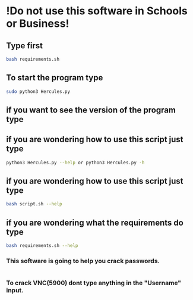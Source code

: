 # !Do not use this software in Schools or Business!

## Type first
```bash
bash requirements.sh
```

## To start the program type 
```bash 
sudo python3 Hercules.py
```

## if you want to see the version of the program type


## if you are wondering how to use this script just type

```bash
python3 Hercules.py --help or python3 Hercules.py -h
```

## if you are wondering how to use this script just type

```bash
bash script.sh --help
```

## if you are wondering what the requirements do type

```bash
bash requirements.sh --help
```

### This software is going to help you crack passwords.
#
### To crack VNC(5900) dont type anything in the "Username" input.